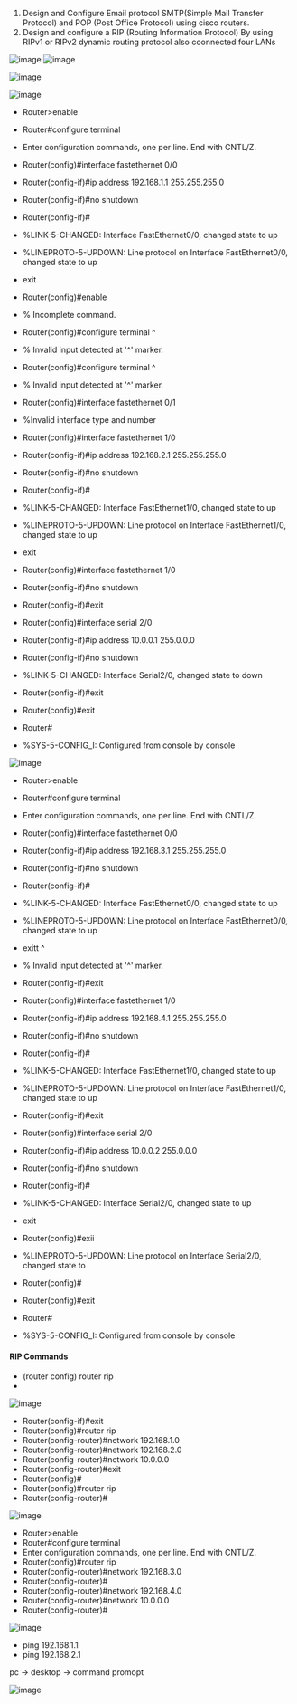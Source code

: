 1. Design and Configure Email protocol SMTP(Simple Mail Transfer Protocol) and POP (Post Office Protocol) using cisco routers.
2. Design and configure a RIP (Routing Information Protocol) By using RIPv1 or RIPv2 dynamic routing protocol also coonnected four LANs


![image](https://user-images.githubusercontent.com/47166768/224525636-7e3b921a-e6fa-4afc-8cd4-36de01d5c84e.png)
![image](https://user-images.githubusercontent.com/47166768/224526327-b674209a-eded-41d1-ba09-2efd3c5839ed.png)


![image](https://user-images.githubusercontent.com/47166768/224525694-55732f75-c5e7-47a3-9d9d-5da083e35073.png)

![image](https://user-images.githubusercontent.com/47166768/224525997-2a136f85-92f2-4b5a-bda0-b1beb4d336e4.png)

- Router>enable
- Router#configure terminal
- Enter configuration commands, one per line.  End with CNTL/Z.
- Router(config)#interface fastethernet 0/0
- Router(config-if)#ip address 192.168.1.1 255.255.255.0
- Router(config-if)#no shutdown

- Router(config-if)#
- %LINK-5-CHANGED: Interface FastEthernet0/0, changed state to up

- %LINEPROTO-5-UPDOWN: Line protocol on Interface FastEthernet0/0, changed state to up
- exit
- Router(config)#enable
- % Incomplete command.
- Router(config)#configure terminal
                     ^
- % Invalid input detected at '^' marker.
	
- Router(config)#configure terminal
                     ^
- % Invalid input detected at '^' marker.
	
- Router(config)#interface fastethernet 0/1
- %Invalid interface type and number
- Router(config)#interface fastethernet 1/0
- Router(config-if)#ip address 192.168.2.1 255.255.255.0
- Router(config-if)#no shutdown

- Router(config-if)#
- %LINK-5-CHANGED: Interface FastEthernet1/0, changed state to up

- %LINEPROTO-5-UPDOWN: Line protocol on Interface FastEthernet1/0, changed state to up
- exit
- Router(config)#interface fastethernet 1/0
- Router(config-if)#no shutdown
- Router(config-if)#exit
- Router(config)#interface serial 2/0
- Router(config-if)#ip address 10.0.0.1 255.0.0.0
- Router(config-if)#no shutdown

- %LINK-5-CHANGED: Interface Serial2/0, changed state to down
- Router(config-if)#exit
- Router(config)#exit
- Router#
- %SYS-5-CONFIG_I: Configured from console by console







![image](https://user-images.githubusercontent.com/47166768/224526198-7ff05694-aaf9-4678-b6ee-d8713fa5e4df.png)







- Router>enable
- Router#configure terminal
- Enter configuration commands, one per line.  End with CNTL/Z.
- Router(config)#interface fastethernet 0/0
- Router(config-if)#ip address 192.168.3.1 255.255.255.0
- Router(config-if)#no shutdown

- Router(config-if)#
- %LINK-5-CHANGED: Interface FastEthernet0/0, changed state to up

- %LINEPROTO-5-UPDOWN: Line protocol on Interface FastEthernet0/0, changed state to up
- exitt
                      ^
- % Invalid input detected at '^' marker.
	
- Router(config-if)#exit
- Router(config)#interface fastethernet 1/0
- Router(config-if)#ip address 192.168.4.1 255.255.255.0
- Router(config-if)#no shutdown

- Router(config-if)#
- %LINK-5-CHANGED: Interface FastEthernet1/0, changed state to up

- %LINEPROTO-5-UPDOWN: Line protocol on Interface FastEthernet1/0, changed state to up

- Router(config-if)#exit
- Router(config)#interface serial 2/0
- Router(config-if)#ip address 10.0.0.2 255.0.0.0
- Router(config-if)#no shutdown

- Router(config-if)#
- %LINK-5-CHANGED: Interface Serial2/0, changed state to up
- exit
- Router(config)#exii
- %LINEPROTO-5-UPDOWN: Line protocol on Interface Serial2/0, changed state to
- Router(config)#
- Router(config)#exit
- Router#
- %SYS-5-CONFIG_I: Configured from console by console




#### RIP Commands 
* (router config) router rip
* 


![image](https://user-images.githubusercontent.com/47166768/224526448-dc94cd61-a6c4-43a8-a2c3-a0d045b4a5ef.png)


* Router(config-if)#exit
* Router(config)#router rip
* Router(config-router)#network 192.168.1.0
* Router(config-router)#network 192.168.2.0
* Router(config-router)#network 10.0.0.0
* Router(config-router)#exit
* Router(config)#
* Router(config)#router rip
* Router(config-router)#





![image](https://user-images.githubusercontent.com/47166768/224526413-e3f608cc-b4c5-48a7-90c0-f172da61492b.png)

- Router>enable
- Router#configure terminal
- Enter configuration commands, one per line.  End with CNTL/Z.
- Router(config)#router rip
- Router(config-router)#network 192.168.3.0
- Router(config-router)#
- Router(config-router)#network 192.168.4.0
- Router(config-router)#network 10.0.0.0
- Router(config-router)#



![image](https://user-images.githubusercontent.com/47166768/224526605-0ef99c21-b341-438a-98a9-a2daf354dd28.png)




* ping 192.168.1.1
* ping 192.168.2.1

pc -> desktop -> command promopt

![image](https://user-images.githubusercontent.com/47166768/224526704-8b2a3d78-3c7f-4d32-8c2f-1934ef7ee47f.png)

